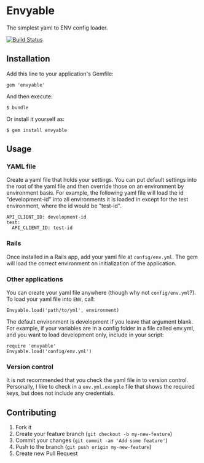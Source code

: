 # Envyable

The simplest yaml to ENV config loader.

[![Build Status](https://travis-ci.org/philnash/envyable.png?branch=master)](https://travis-ci.org/philnash/envyable)

## Installation

Add this line to your application's Gemfile:

    gem 'envyable'

And then execute:

    $ bundle

Or install it yourself as:

    $ gem install envyable

## Usage

### YAML file

Create a yaml file that holds your settings. You can put default settings into the root of the yaml file and then override those on an environment by environment basis. For example, the following yaml file will load the id "development-id" into all environments it is loaded in except for the test environment, where the id would be "test-id".

```
API_CLIENT_ID: development-id
test:
  API_CLIENT_ID: test-id
```

### Rails

Once installed in a Rails app, add your yaml file at `config/env.yml`. The gem will load the correct environment on initialization of the application.

### Other applications

You can create your yaml file anywhere (though why not `config/env.yml`?). To load your yaml file into `ENV`, call:
```
Envyable.load('path/to/yml', environment)
```

The default environment is development if you leave that argument blank.  For example, if your variables are in a config folder in a file called env.yml, and you want to load development only, include in your script:
```
require 'envyable'
Envyable.load('config/env.yml')
```

### Version control

It is not recommended that you check the yaml file in to version control. Personally, I like to check in a `env.yml.example` file that shows the required keys, but does not include any credentials.

## Contributing

1. Fork it
2. Create your feature branch (`git checkout -b my-new-feature`)
3. Commit your changes (`git commit -am 'Add some feature'`)
4. Push to the branch (`git push origin my-new-feature`)
5. Create new Pull Request
